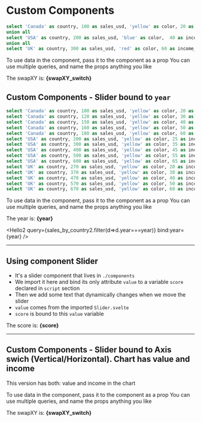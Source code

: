 # Custom Components
<!-- You need to import the component. You can reference your components folder as '$lib' -->
<script>
    import Hello from '$lib/Hello.svelte';
    import Hello2 from '$lib/Hello2.svelte';
    import Slider2 from '$lib/Slider_boolean2.svelte';
    import Checkbox from '$lib/Checkbox.svelte';
    import Slider from '$lib/Slider_boolean.svelte';
        ///
    import Slider3 from '$lib/Slider.svelte';
    let score = 8;
    ///

    $: year = 2000;
    $: swapXY_switch = true;
</script>

```sql sales_by_country 
select 'Canada' as country, 100 as sales_usd, 'yellow' as color, 20 as income_usd
union all 
select 'USA' as country, 200 as sales_usd, 'blue' as color,  40 as income_usd
union all 
select 'UK' as country, 300 as sales_usd, 'red' as color, 60 as income_usd  
```

To use data in the component, pass it to the component as a prop
You can use multiple queries, and name the props anything you like


<Checkbox 
bind:value={swapXY_switch}
/>

The swapXY is: **{swapXY_switch}**



<Hello2 query={sales_by_country2}
bind:swapXY={swapXY_switch}
y=sales_usd
/>


## Custom Components - Slider bound to `year`
<!-- You need to import the component. You can reference your components folder as '$lib' -->


```sql sales_by_country2 
select 'Canada' as country, 100 as sales_usd, 'yellow' as color, 20 as income_usd, 2000 as year union all 
select 'Canada' as country, 120 as sales_usd, 'yellow' as color, 30 as income_usd, 2001 as year union all 
select 'Canada' as country, 150 as sales_usd, 'yellow' as color, 40 as income_usd, 2002 as year union all 
select 'Canada' as country, 160 as sales_usd, 'yellow' as color, 50 as income_usd, 2003 as year union all 
select 'Canada' as country, 180 as sales_usd, 'yellow' as color, 60 as income_usd, 2004 as year union all 
select 'USA' as country, 200 as sales_usd, 'yellow' as color, 25 as income_usd, 2000 as year union all 
select 'USA' as country, 300 as sales_usd, 'yellow' as color, 35 as income_usd, 2001 as year union all 
select 'USA' as country, 400 as sales_usd, 'yellow' as color, 45 as income_usd, 2002 as year union all 
select 'USA' as country, 500 as sales_usd, 'yellow' as color, 55 as income_usd, 2003 as year union all 
select 'USA' as country, 600 as sales_usd, 'yellow' as color, 65 as income_usd, 2004 as year union all 
select 'UK' as country, 270 as sales_usd, 'yellow' as color, 20 as income_usd, 2000 as year union all 
select 'UK' as country, 370 as sales_usd, 'yellow' as color, 30 as income_usd, 2001 as year union all 
select 'UK' as country, 470 as sales_usd, 'yellow' as color, 40 as income_usd, 2002 as year union all 
select 'UK' as country, 570 as sales_usd, 'yellow' as color, 50 as income_usd, 2003 as year union all 
select 'UK' as country, 670 as sales_usd, 'yellow' as color, 60 as income_usd, 2004 as year
```

To use data in the component, pass it to the component as a prop
You can use multiple queries, and name the props anything you like

<Slider2 bind:value={year}/>

The year is: **{year}**

<Hello2
  query={sales_by_country2.filter(d=>d.year===year)}
  bind:year={year}
/>

<hr>

## Using component **Slider** 
- It's a slider component that lives in `./components`  
- We import it here and bind its only attribute `value` to a variable `score` declared in `script` section
- Then we add some text that dynamically changes when we move the slider
- `value` comes from the imported `Slider.svelte`
- `score` is bound to this `value` variable

<Slider3 bind:value={score}/>

The score is: **{score}**

<hr>



## Custom Components - Slider bound to Axis swich (Vertical/Horizontal). Chart has value and income 
This version has both: value and income in the chart

To use data in the component, pass it to the component as a prop
You can use multiple queries, and name the props anything you like

<Slider bind:value={swapXY_switch}/>

The swapXY is: **{swapXY_switch}**

<Hello 
  query={sales_by_country}
  bind:swapXY={swapXY_switch}
  y=sales_usd/>

